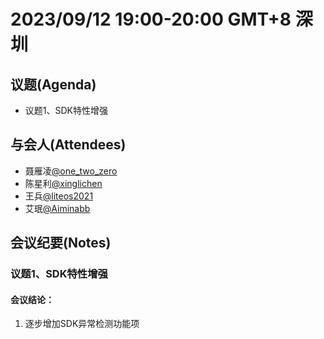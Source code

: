 # 2023/09/12 19:00-20:00 GMT+8  深圳

## 议题(Agenda)
- 议题1、SDK特性增强

## 与会人(Attendees) 
- 聂雁凌[@one_two_zero](https://gitee.com/one_two_zero)
- 陈星利[@xinglichen](https://gitee.com/xinglichen)
- 王兵[@liteos2021](https://gitee.com/liteos2021)
- 艾珉[@Aiminabb](https://gitee.com/Aiminabb)

## 会议纪要(Notes)
### 议题1、SDK特性增强
#### 会议结论：
1) 逐步增加SDK异常检测功能项
